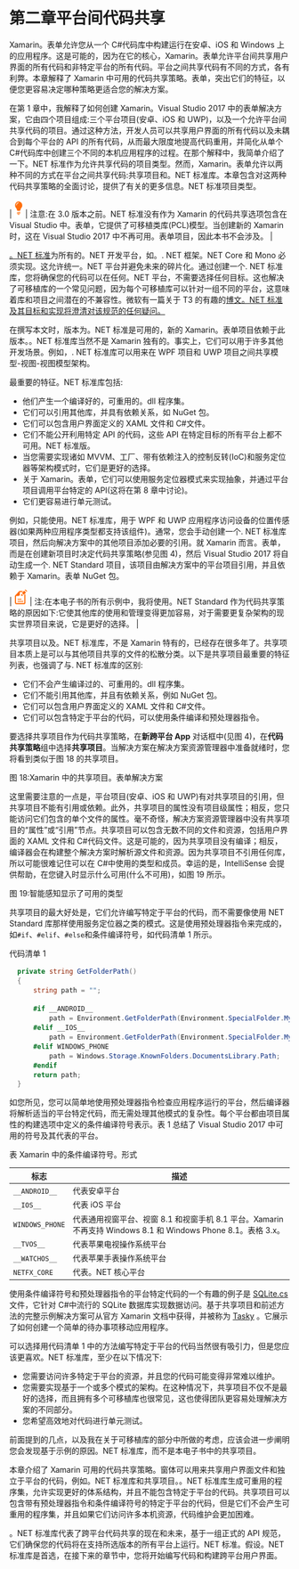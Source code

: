 # 第二章平台间代码共享

Xamarin。表单允许您从一个 C#代码库中构建运行在安卓、iOS 和 Windows 上的应用程序。这是可能的，因为在它的核心，Xamarin。表单允许平台间共享用户界面的所有代码和非特定平台的所有代码。平台之间共享代码有不同的方式，各有利弊。本章解释了 Xamarin 中可用的代码共享策略。表单，突出它们的特征，以便您更容易决定哪种策略更适合您的解决方案。

在第 1 章中，我解释了如何创建 Xamarin。Visual Studio 2017 中的表单解决方案，它由四个项目组成:三个平台项目(安卓、iOS 和 UWP)，以及一个允许平台间共享代码的项目。通过这种方法，开发人员可以共享用户界面的所有代码以及未耦合到每个平台的 API 的所有代码，从而最大限度地提高代码重用，并简化从单个 C#代码库中创建三个不同的本机应用程序的过程。在那个解释中，我简单介绍了一下。NET 标准作为允许共享代码的项目类型。然而，Xamarin。表单允许以两种不同的方式在平台之间共享代码:共享项目和。NET 标准库。本章包含对这两种代码共享策略的全面讨论，提供了有关的更多信息。NET 标准项目类型。

| ![](img/tip.png) | 注意:在 3.0 版本之前。NET 标准没有作为 Xamarin 的代码共享选项包含在 Visual Studio 中。表单，它提供了可移植类库(PCL)模型。当创建新的 Xamarin 时，这在 Visual Studio 2017 中不再可用。表单项目，因此本书不会涉及。 |

[。NET 标准](https://docs.microsoft.com/en-us/dotnet/standard/net-standard)为所有的。NET 开发平台，如。. NET 框架。NET Core 和 Mono 必须实现。这允许统一。NET 平台并避免未来的碎片化。通过创建一个. NET 标准库，您将确保您的代码可以在任何。NET 平台，不需要选择任何目标。这也解决了可移植库的一个常见问题，因为每个可移植库可以针对一组不同的平台，这意味着库和项目之间潜在的不兼容性。微软有一篇关于 T3 的有趣的[博文。NET 标准及其目标和实现将澄清对该规范的任何疑问。](https://blogs.msdn.microsoft.com/dotnet/2016/09/26/introducing-net-standard/)

在撰写本文时，版本为。NET 标准是可用的，新的 Xamarin。表单项目依赖于此版本。。NET 标准库当然不是 Xamarin 独有的。事实上，它们可以用于许多其他开发场景。例如，. NET 标准库可以用来在 WPF 项目和 UWP 项目之间共享模型-视图-视图模型架构。

最重要的特征。NET 标准库包括:

*   他们产生一个编译好的，可重用的。dll 程序集。
*   它们可以引用其他库，并具有依赖关系，如 NuGet 包。
*   它们可以包含用户界面定义的 XAML 文件和 C#文件。
*   它们不能公开利用特定 API 的代码，这些 API 在特定目标的所有平台上都不可用。NET 标准版。
*   当您需要实现诸如 MVVM、工厂、带有依赖注入的控制反转(IoC)和服务定位器等架构模式时，它们是更好的选择。
*   关于 Xamarin。表单，它们可以使用服务定位器模式来实现抽象，并通过平台项目调用平台特定的 API(这将在第 8 章中讨论)。
*   它们更容易进行单元测试。

例如，只能使用。NET 标准库，用于 WPF 和 UWP 应用程序访问设备的位置传感器(如果两种应用程序类型都支持该组件)。通常，您会手动创建一个. NET 标准库项目，然后向解决方案中的其他项目添加必要的引用。就 Xamarin 而言。表单，而是在创建新项目时决定代码共享策略(参见图 4)，然后 Visual Studio 2017 将自动生成一个. NET Standard 项目，该项目由解决方案中的平台项目引用，并且依赖于 Xamarin。表单 NuGet 包。

| ![](img/note.png) | 注:在本电子书的所有示例中，我将使用。NET Standard 作为代码共享策略的原因如下:它使其他库的使用和管理变得更加容易，对于需要更复杂架构的现实世界项目来说，它是更好的选择。 |

共享项目以及。NET 标准库，不是 Xamarin 特有的，已经存在很多年了。共享项目本质上是可以与其他项目共享的文件的松散分类。以下是共享项目最重要的特征列表，也强调了与. NET 标准库的区别:

*   它们不会产生编译过的、可重用的。dll 程序集。
*   它们不能引用其他库，并且有依赖关系，例如 NuGet 包。
*   它们可以包含用户界面定义的 XAML 文件和 C#文件。
*   它们可以包含特定于平台的代码，可以使用条件编译和预处理器指令。

要选择共享项目作为代码共享策略，在**新跨平台 App** 对话框中(见图 4)，在**代码共享策略**组中选择**共享项目**。当解决方案在解决方案资源管理器中准备就绪时，您将看到类似于图 18 的共享项目。

图 18:Xamarin 中的共享项目。表单解决方案

这里需要注意的一点是，平台项目(安卓、iOS 和 UWP)有对共享项目的引用，但共享项目不能有引用或依赖。此外，共享项目的属性没有项目级属性；相反，您只能访问它们包含的单个文件的属性。毫不奇怪，解决方案资源管理器中没有共享项目的“属性”或“引用”节点。共享项目可以包含无数不同的文件和资源，包括用户界面的 XAML 文件和 C#代码文件。这是可能的，因为共享项目没有编译；相反，编译器会在构建整个解决方案时解析源文件和资源。因为共享项目不引用任何库，所以可能很难记住可以在 C#中使用的类型和成员。幸运的是，IntelliSense 会提供帮助，在您键入时显示什么可用(什么不可用)，如图 19 所示。

图 19:智能感知显示了可用的类型

共享项目的最大好处是，它们允许编写特定于平台的代码，而不需要像使用 NET Standard 库那样使用服务定位器之类的模式。这是使用预处理器指令来完成的，如`#if`、`#elif`、`#else`和条件编译符号，如代码清单 1 所示。

代码清单 1

```cs
  private string GetFolderPath()
  {
      string path = "";

      #if __ANDROID__
          path = Environment.GetFolderPath(Environment.SpecialFolder.MyDocuments);  
      #elif __IOS__
          path = Environment.GetFolderPath(Environment.SpecialFolder.MyDocuments);
      #elif WINDOWS_PHONE
          path = Windows.Storage.KnownFolders.DocumentsLibrary.Path;
      #endif
      return path;
  }

```

如您所见，您可以简单地使用预处理器指令检查应用程序运行的平台，然后编译器将解析适当的平台特定代码，而无需处理其他模式的复杂性。每个平台都由项目属性的构建选项中定义的条件编译符号表示。表 1 总结了 Visual Studio 2017 中可用的符号及其代表的平台。

表 Xamarin 中的条件编译符号。形式

| 标志 | 描述 |
| --- | --- |
| `__ANDROID__` | 代表安卓平台 |
| `__IOS__` | 代表 iOS 平台 |
| `WINDOWS_PHONE` | 代表通用视窗平台、视窗 8.1 和视窗手机 8.1 平台。Xamarin 不再支持 Windows 8.1 和 Windows Phone 8.1。表格 3.x。 |
| `__TVOS__` | 代表苹果电视操作系统平台 |
| `__WATCHOS__` | 代表苹果手表操作系统平台 |
| `NETFX_CORE` | 代表。NET 核心平台 |

使用条件编译符号和预处理器指令的平台特定代码的一个有趣的例子是 [SQLite.cs](https://github.com/praeclarum/sqlite-net/blob/master/src/SQLite.cs) 文件，它针对 C#中流行的 SQLite 数据库实现数据访问。基于共享项目和前述方法的完整示例解决方案可从官方 Xamarin 文档中获得，并被称为 [Tasky](https://github.com/xamarin/mobile-samples/tree/master/Tasky) 。它展示了如何创建一个简单的待办事项移动应用程序。

可以选择用代码清单 1 中的方法编写特定于平台的代码当然很有吸引力，但是您应该更喜欢。NET 标准库，至少在以下情况下:

*   您需要访问许多特定于平台的资源，并且您的代码可能变得非常难以维护。
*   您需要实现基于一个或多个模式的架构。在这种情况下，共享项目不仅不是最好的选择，而且拥有多个可移植库也很常见，这也使得团队更容易处理解决方案的不同部分。
*   您希望高效地对代码进行单元测试。

前面提到的几点，以及我在关于可移植库的部分中所做的考虑，应该会进一步阐明您会发现基于示例的原因。NET 标准库，而不是本电子书中的共享项目。

本章介绍了 Xamarin 可用的代码共享策略。窗体可以用来共享用户界面文件和独立于平台的代码，例如。NET 标准库和共享项目。。NET 标准库生成可重用的程序集，允许实现更好的体系结构，并且不能包含特定于平台的代码。共享项目可以包含带有预处理器指令和条件编译符号的特定于平台的代码，但是它们不会产生可重用的程序集，并且如果它们访问许多本机资源，代码维护会更加困难。

。NET 标准库代表了跨平台代码共享的现在和未来，基于一组正式的 API 规范，它们确保您的代码将在支持所选版本的所有平台上运行。NET 标准。假设。NET 标准库是首选，在接下来的章节中，您将开始编写代码和构建跨平台用户界面。